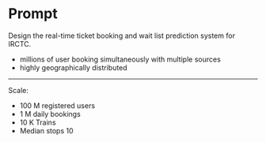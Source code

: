 # Prompt

Design the real-time ticket booking and wait list prediction system for IRCTC. 
* millions of user booking simultaneously with multiple sources 
* highly geographically distributed

---

Scale:
* 100 M registered users
* 1 M daily bookings
* 10 K Trains
* Median stops 10